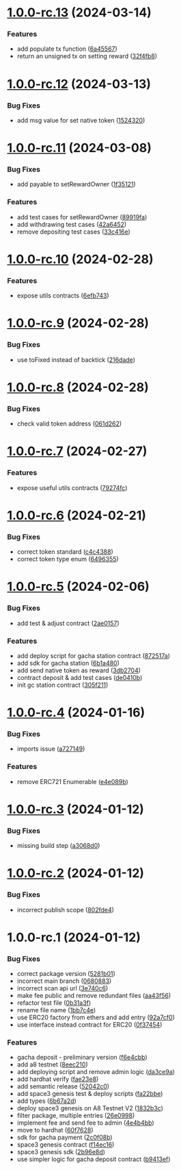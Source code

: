 # [1.0.0-rc.13](https://github.com/ancient8-gg/space3-web3/compare/v1.0.0-rc.12...v1.0.0-rc.13) (2024-03-14)


### Features

* add populate tx function ([6a45567](https://github.com/ancient8-gg/space3-web3/commit/6a45567be2d52c8b8ab4847e8bf379c381c5406f))
* return an unsigned tx on setting reward ([32f4fb8](https://github.com/ancient8-gg/space3-web3/commit/32f4fb896993d404f2e443504ec499afa4db1e23))

# [1.0.0-rc.12](https://github.com/ancient8-gg/space3-web3/compare/v1.0.0-rc.11...v1.0.0-rc.12) (2024-03-13)


### Bug Fixes

* add msg value for set native token ([1524320](https://github.com/ancient8-gg/space3-web3/commit/152432020db066914adf0aa1ad34c82f77242dd1))

# [1.0.0-rc.11](https://github.com/ancient8-gg/space3-web3/compare/v1.0.0-rc.10...v1.0.0-rc.11) (2024-03-08)


### Bug Fixes

* add payable to setRewardOwner ([1f35121](https://github.com/ancient8-gg/space3-web3/commit/1f351212e91fcdf55e7a2d01a765fb713fbcecf2))


### Features

* add test cases for setRewardOwner ([89919fa](https://github.com/ancient8-gg/space3-web3/commit/89919fa46a1cc327fdf9b0880d201edab4411913))
* add withdrawing test cases ([42a6452](https://github.com/ancient8-gg/space3-web3/commit/42a6452e8ef4416a82034c1041cfb4a815aa0cf5))
* remove depositing test cases ([33c416e](https://github.com/ancient8-gg/space3-web3/commit/33c416e312601fef89846b525236b5e49013448f))

# [1.0.0-rc.10](https://github.com/ancient8-gg/space3-web3/compare/v1.0.0-rc.9...v1.0.0-rc.10) (2024-02-28)


### Features

* expose utils contracts ([6efb743](https://github.com/ancient8-gg/space3-web3/commit/6efb743b02fb623d1e34d57fa4c4f162c89463eb))

# [1.0.0-rc.9](https://github.com/ancient8-gg/space3-web3/compare/v1.0.0-rc.8...v1.0.0-rc.9) (2024-02-28)


### Bug Fixes

* use toFixed instead of backtick ([216dade](https://github.com/ancient8-gg/space3-web3/commit/216dadeb6148382e0423cdac15d5d80fda8bb373))

# [1.0.0-rc.8](https://github.com/ancient8-gg/space3-web3/compare/v1.0.0-rc.7...v1.0.0-rc.8) (2024-02-28)


### Bug Fixes

* check valid token address ([061d262](https://github.com/ancient8-gg/space3-web3/commit/061d26280ca2f1fd34aa3baaaffc34c1b6fff677))

# [1.0.0-rc.7](https://github.com/ancient8-gg/space3-web3/compare/v1.0.0-rc.6...v1.0.0-rc.7) (2024-02-27)


### Features

* expose useful utils contracts ([79274fc](https://github.com/ancient8-gg/space3-web3/commit/79274fce8bfb12028af184df3dd06390a95003e9))

# [1.0.0-rc.6](https://github.com/ancient8-gg/space3-web3/compare/v1.0.0-rc.5...v1.0.0-rc.6) (2024-02-21)


### Bug Fixes

* correct token standard ([c4c4388](https://github.com/ancient8-gg/space3-web3/commit/c4c43884dee89fea10f2f82fa9affbf08cef5f5f))
* correct token type enum ([6496355](https://github.com/ancient8-gg/space3-web3/commit/64963553392837dc33550b90692ef8b92bd04100))

# [1.0.0-rc.5](https://github.com/ancient8-gg/space3-web3/compare/v1.0.0-rc.4...v1.0.0-rc.5) (2024-02-06)


### Bug Fixes

* add test & adjust contract ([2ae0157](https://github.com/ancient8-gg/space3-web3/commit/2ae0157a9da4e9223c0c99811c1df6408d2df5c8))


### Features

* add deploy script for gacha station contract ([872517a](https://github.com/ancient8-gg/space3-web3/commit/872517ac7ec908c2e2f8bb4c62be92966a40083a))
* add sdk for gacha station ([6b1a480](https://github.com/ancient8-gg/space3-web3/commit/6b1a48065cccaa40856adde77d9bc7c960579a26))
* add send native token as reward ([3db2704](https://github.com/ancient8-gg/space3-web3/commit/3db27049e3cfa1a786f858574aa7ac0f673363ea))
* contract deposit & add test cases ([de0410b](https://github.com/ancient8-gg/space3-web3/commit/de0410bcd00fe38b4e1c6bc73430806160fd35aa))
* init gc station contract ([305f211](https://github.com/ancient8-gg/space3-web3/commit/305f2114a239ba1fa8f8a940590637cdc2076369))

# [1.0.0-rc.4](https://github.com/ancient8-gg/space3-web3/compare/v1.0.0-rc.3...v1.0.0-rc.4) (2024-01-16)


### Bug Fixes

* imports issue ([a727149](https://github.com/ancient8-gg/space3-web3/commit/a727149fdcab5a920c94a8a14368206ef7791025))


### Features

* remove ERC721 Enumerable ([e4e089b](https://github.com/ancient8-gg/space3-web3/commit/e4e089b3eda91da17f62b9f39f4c0f293a4ec8e9))

# [1.0.0-rc.3](https://github.com/ancient8-gg/space3-web3/compare/v1.0.0-rc.2...v1.0.0-rc.3) (2024-01-12)


### Bug Fixes

* missing build step ([a3068d0](https://github.com/ancient8-gg/space3-web3/commit/a3068d0f6736f6cffdb24a40d8ccae69ceb225f9))

# [1.0.0-rc.2](https://github.com/ancient8-gg/space3-web3/compare/v1.0.0-rc.1...v1.0.0-rc.2) (2024-01-12)


### Bug Fixes

* incorrect publish scope ([802fde4](https://github.com/ancient8-gg/space3-web3/commit/802fde4c2e8a7220084f57c2eeb9ed32b8ef7f82))

# 1.0.0-rc.1 (2024-01-12)


### Bug Fixes

* correct package version ([5281b01](https://github.com/ancient8-gg/space3-web3/commit/5281b01ee8b5f8e52430fd6ec582ea47026459f1))
* incorrect main branch ([0680883](https://github.com/ancient8-gg/space3-web3/commit/0680883d621c44dce68e4313164084885270461b))
* incorrect scan api url ([3e740c6](https://github.com/ancient8-gg/space3-web3/commit/3e740c60fe9c608d583553bc6c339911381a22d4))
* make fee public and remove redundant files ([aa43f56](https://github.com/ancient8-gg/space3-web3/commit/aa43f5646e090ad8298a6f243eb5ecb135a5a4ff))
* refactor test file ([0b31a3f](https://github.com/ancient8-gg/space3-web3/commit/0b31a3fbc9f860250cc131d1aee1ca772c609a9f))
* rename file name ([1bb7c4e](https://github.com/ancient8-gg/space3-web3/commit/1bb7c4e068342e6b4af0b8a0f226a3f90b5cf534))
* use ERC20 factory from ethers and add entry ([92a7cf0](https://github.com/ancient8-gg/space3-web3/commit/92a7cf036706b427d830b3e9eb3461482ab0b3fc))
* use interface instead contract for ERC20 ([0f37454](https://github.com/ancient8-gg/space3-web3/commit/0f3745455ebe76ab256a998a47905084b3743a45))


### Features

*  gacha deposit  - preliminary version ([f6e4cbb](https://github.com/ancient8-gg/space3-web3/commit/f6e4cbb208013402be6037af46744deceb3aaf8f))
* add a8 testnet ([8eec210](https://github.com/ancient8-gg/space3-web3/commit/8eec2102f515c8814f1efb27034afed64931e001))
* add deploying script and remove admin logic ([da3ce9a](https://github.com/ancient8-gg/space3-web3/commit/da3ce9aaeca377d308d3ae132cbb19e4455d688f))
* add hardhat verify ([fae23e8](https://github.com/ancient8-gg/space3-web3/commit/fae23e8bf4eb5a282b3529e80cc7474c2162fecf))
* add semantic release ([52042c0](https://github.com/ancient8-gg/space3-web3/commit/52042c0e36e1ac98430b07f7531e8156738724f4))
* add space3 genesis test & deploy scripts ([fa22bbe](https://github.com/ancient8-gg/space3-web3/commit/fa22bbea086aa7335a4bbace620c368041cba98c))
* add types ([6b67a2d](https://github.com/ancient8-gg/space3-web3/commit/6b67a2d3692bd6c31646f839e713b03d8b00dfcc))
* deploy space3 genesis on A8 Testnet V2 ([1832b3c](https://github.com/ancient8-gg/space3-web3/commit/1832b3c345d8ce1637340281893168efdaee2c64))
* filter package, multiple entries ([26e0998](https://github.com/ancient8-gg/space3-web3/commit/26e0998e39e6fb8aa38575b4852cec3fe50565bf))
* implement fee and send fee to admin ([4e4b4bb](https://github.com/ancient8-gg/space3-web3/commit/4e4b4bb0852b244619555060f4470c4788324d23))
* move to hardhat ([60f7628](https://github.com/ancient8-gg/space3-web3/commit/60f7628ed0906f47b67ea78361f177db5365feb7))
* sdk for gacha payment ([2c0f08b](https://github.com/ancient8-gg/space3-web3/commit/2c0f08b20e792ae4742d0b03e41a5d6599036eb8))
* space3 genesis contract ([f14ec16](https://github.com/ancient8-gg/space3-web3/commit/f14ec1680b01a67957b07c26296e01d2c6bdd026))
* space3 genesis sdk ([2b96e8d](https://github.com/ancient8-gg/space3-web3/commit/2b96e8daacadedbac4fc6a7c731a112209c60348))
* use simpler logic for gacha deposit contract ([b9413ef](https://github.com/ancient8-gg/space3-web3/commit/b9413ef75bdbb36687a3331c64facaea22f50920))
